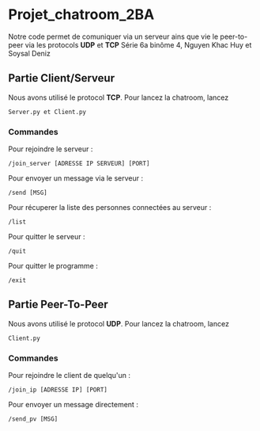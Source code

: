     
# Projet_chatroom_2BA

Notre code permet de comuniquer via un serveur ains que vie le peer-to-peer via les protocols **UDP** et **TCP**
Série 6a binôme 4, Nguyen Khac Huy et Soysal Deniz

## Partie Client/Serveur

Nous avons utilisé le protocol **TCP**. 
Pour lancez la chatroom, lancez 

```
Server.py et Client.py
```


### Commandes

Pour rejoindre le serveur :

```
/join_server [ADRESSE IP SERVEUR] [PORT]
```

Pour envoyer un message via le serveur :

```
/send [MSG]
```

Pour récuperer la liste des personnes connectées au serveur :

```
/list
```

Pour quitter le serveur : 

```
/quit
```

Pour quitter le programme :

```
/exit
```

## Partie Peer-To-Peer

Nous avons utilisé le protocol **UDP**.
Pour lancez la chatroom, lancez 

```
Client.py
```

### Commandes

Pour rejoindre le client de quelqu'un :

```
/join_ip [ADRESSE IP] [PORT]
```

Pour envoyer un message directement :

```
/send_pv [MSG]
```
